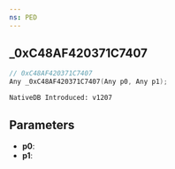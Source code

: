 ```yaml
---
ns: PED
---
```

## _0xC48AF420371C7407

```c
// 0xC48AF420371C7407
Any _0xC48AF420371C7407(Any p0, Any p1);
```

```
NativeDB Introduced: v1207
```

## Parameters
* **p0**:
* **p1**:
